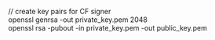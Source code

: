 // create key pairs for CF signer \
openssl genrsa -out private_key.pem 2048 \
openssl rsa -pubout -in private_key.pem -out public_key.pem
